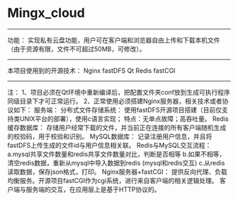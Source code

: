 # Mingx_cloud

-------------------
功能：
实现私有云盘功能，用户可在客户端和浏览器自由上传和下载本机文件（由于资源有限，文件不可超过50MB，可修改）。

-------------------
本项目使用到的开源技术：
Nginx
fastDFS
Qt
Redis
fastCGI

-------------------
注：
1、项目必须在Qt环境中重新编译后，把配置文件夹conf放到生成可执行程序同级目录下才可正常运行。
2、正常使用必须搭建Nginx服务器，相关技术或者协议如下：
  服务端：
    分布式文件存储系统：
        使用fastDFS开源项目搭建（目前仅支持类UNIX平台的部署），使用c语言实现；
        特点：无单点故障；高吞吐量。
    Redis缓存数据库：
        存储用户经常下载的文件，并当前正在连接的所有客户端随机生成的校验码，用于校验和识别。
    MySQL数据库：
        记录注册用户信息，并且将fastDFS上传生成的文件id与用户信息相关联。
    Redis与MySQL交互流程：
        a.mysql共享文件数量和redis共享文件数量对比，判断是否相等
        b.如果不相等，清空redis数据，重新从mysql中导入数据到redis (mysql和redis交互)
        c.从redis读取数据，保存json格式，打印。
    Nginx服务器+fastCGI：
        提供反向代理、负载均衡服务。开源项目fastCGI作为cgi系统，进行来自客户端的相关逻辑处理。
  客户端与服务端的交互，在应用层上是基于HTTP协议的。
